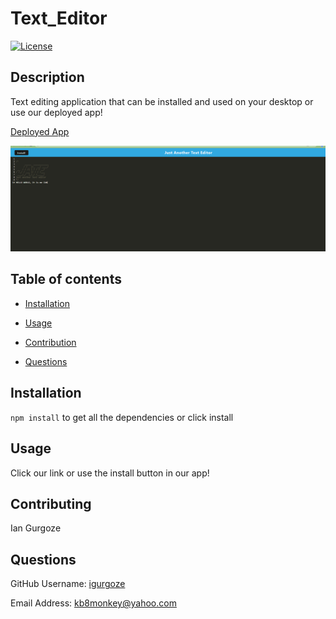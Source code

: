 # Text_Editor
  [![License](https://img.shields.io/badge/License-Apache_2.0-blue.svg)](https://opensource.org/licenses/Apache-2.0)
## Description
Text editing application that can be installed and used on your desktop or use our deployed app!

[Deployed App](https://fishy-fish-fish.herokuapp.com/)

![screenshot](/JATE.PNG)

## Table of contents

- [Installation](#Insallation)

- [Usage](#Usage)

- [Contribution](#Contributing)

- [Questions](#Questions)

## Installation
`npm install` to get all the dependencies or click install

## Usage
Click our link or use the install button in our app!

## Contributing
Ian Gurgoze

## Questions

GitHub Username: [igurgoze](https://github.com/igurgoze)

Email Address: [kb8monkey@yahoo.com](kb8monkey@yahoo.com)
